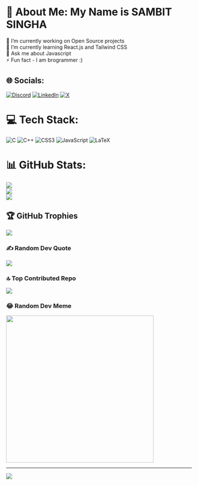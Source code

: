 # 💫 About Me: My Name is SAMBIT SINGHA
🔭 I’m currently working on Open Source projects<br>🌱 I’m currently learning React.js and Tailwind CSS<br>💬 Ask me about Javascript<br>⚡ Fun fact - I am brogrammer :)


## 🌐 Socials:
[![Discord](https://img.shields.io/badge/Discord-%237289DA.svg?logo=discord&logoColor=white)](https://discord.gg/https://discord.gg/VMWYAEVr6E) [![LinkedIn](https://img.shields.io/badge/LinkedIn-%230077B5.svg?logo=linkedin&logoColor=white)](https://linkedin.com/in/https://www.linkedin.com/in/sambit-singha/) [![X](https://img.shields.io/badge/X-black.svg?logo=X&logoColor=white)](https://x.com/https://twitter.com/sambitsingha01) 

# 💻 Tech Stack:
![C](https://img.shields.io/badge/c-%2300599C.svg?style=for-the-badge&logo=c&logoColor=white) ![C++](https://img.shields.io/badge/c++-%2300599C.svg?style=for-the-badge&logo=c%2B%2B&logoColor=white) ![CSS3](https://img.shields.io/badge/css3-%231572B6.svg?style=for-the-badge&logo=css3&logoColor=white) ![JavaScript](https://img.shields.io/badge/javascript-%23323330.svg?style=for-the-badge&logo=javascript&logoColor=%23F7DF1E) ![LaTeX](https://img.shields.io/badge/latex-%23008080.svg?style=for-the-badge&logo=latex&logoColor=white)
# 📊 GitHub Stats:
![](https://github-readme-stats.vercel.app/api?username=sambitsingha&theme=dark&hide_border=false&include_all_commits=true&count_private=true)<br/>
![](https://github-readme-streak-stats.herokuapp.com/?user=sambitsingha&theme=dark&hide_border=false)<br/>
![](https://github-readme-stats.vercel.app/api/top-langs/?username=sambitsingha&theme=dark&hide_border=false&include_all_commits=true&count_private=true&layout=compact)

## 🏆 GitHub Trophies
![](https://github-profile-trophy.vercel.app/?username=sambitsingha&theme=radical&no-frame=true&no-bg=true&margin-w=4)

### ✍️ Random Dev Quote
![](https://quotes-github-readme.vercel.app/api?type=horizontal&theme=radical)

### 🔝 Top Contributed Repo
![](https://github-contributor-stats.vercel.app/api?username=sambitsingha&limit=5&theme=dark&combine_all_yearly_contributions=true)

### 😂 Random Dev Meme
<img src='https://randommeme-five.vercel.app/' style="height: 400px;"/>

---
[![](https://visitcount.itsvg.in/api?id=sambitsingha&icon=8&color=12)](https://visitcount.itsvg.in)

<!-- Proudly created with GPRM ( https://gprm.itsvg.in ) -->
